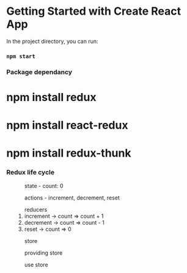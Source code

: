 # Getting Started with Create React App

In the project directory, you can run:

### `npm start`

### Package dependancy
# npm install redux
# npm install react-redux
# npm install redux-thunk



### Redux life cycle
<ul>
<ol>state - count: 0</ol>
<ol>actions - increment, decrement, reset</ol>
<ol>reducers 
        <li>increment -> count => count + 1</li>
        <li>decrement -> count => count - 1</li>
        <li>reset -> count => 0</li>
</ol>
<ol>store</ol>
<ol>providing store</ol>
<ol>use store</ol>
<ul>
